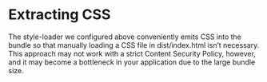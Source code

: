 # Extracting CSS 
The style-loader we configured above conveniently emits CSS into the bundle so that manually loading a CSS file in dist/index.html isn’t necessary. This approach may not work with a strict Content Security Policy, however, and it may become a bottleneck in your application due to the large bundle size.
